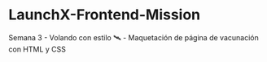 # LaunchX-Frontend-Mission
Semana 3 - Volando con estilo 🛰️ - Maquetación de página de vacunación con HTML y CSS
